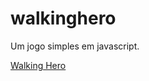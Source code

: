 # walkinghero
Um jogo simples em javascript.

[Walking Hero](https://igorfs10.github.io/walkinghero/index.html)

